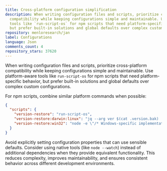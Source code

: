 ```yaml
---
title: Cross-platform configuration simplification
description: When writing configuration files and scripts, prioritize cross-platform
  compatibility while keeping configurations simple and maintainable. Use platform-aware
  tools like `run-script-os` for npm scripts that need platform-specific behavior,
  but prefer built-in solutions and global defaults over complex custom configurations.
repository: menloresearch/jan
label: Configurations
language: Json
comments_count: 4
repository_stars: 37620
---
```


When writing configuration files and scripts, prioritize cross-platform compatibility while keeping configurations simple and maintainable. Use platform-aware tools like `run-script-os` for npm scripts that need platform-specific behavior, but prefer built-in solutions and global defaults over complex custom configurations.

For npm scripts, combine similar platform commands when possible:
```json
{
  "scripts": {
    "version-restore": "run-script-os",
    "version-restore:darwin:linux": "jq --arg ver $(cat .version.bak) '.version = $ver' package.json > package.tmp && mv package.tmp package.json && rm .version.bak",
    "version-restore:win32": "node -e \"/* Windows-specific implementation */\""
  }
}
```

Avoid explicitly setting configuration properties that can use sensible defaults. Consider using native tools (like `node --watch`) instead of additional dependencies when they provide equivalent functionality. This reduces complexity, improves maintainability, and ensures consistent behavior across different development environments.